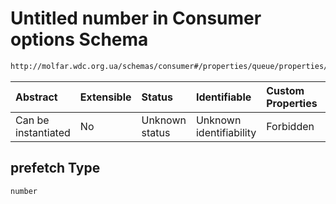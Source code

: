 # Untitled number in Consumer options Schema

```txt
http://molfar.wdc.org.ua/schemas/consumer#/properties/queue/properties/options/properties/prefetch
```



| Abstract            | Extensible | Status         | Identifiable            | Custom Properties | Additional Properties | Access Restrictions | Defined In                                                                   |
| :------------------ | :--------- | :------------- | :---------------------- | :---------------- | :-------------------- | :------------------ | :--------------------------------------------------------------------------- |
| Can be instantiated | No         | Unknown status | Unknown identifiability | Forbidden         | Allowed               | none                | [consumer.schema.json*](../json/consumer.schema.json "open original schema") |

## prefetch Type

`number`
